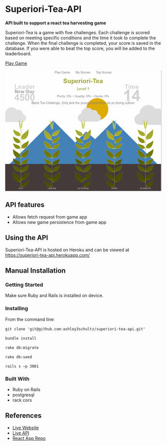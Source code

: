 # Superiori-Tea-API
**API built to support a react tea harvesting game**

Superiori-Tea is a game with five challenges. Each challenge is scored based on meeting specific conditions and the time it took to complete the challenge. When the final challenge is completed, your score is saved in the database. If you were able to beat the top score, you will be added to the leaderboard. 

[Play Game](https://superiori-tea.herokuapp.com/)

![screenshot](https://raw.githubusercontent.com/ashley3schultz/superiori-tea/master/src/components/images/screenshot.png)

## API features
* Allows fetch request from game app
* Allows new game persistence from game app

## Using the API
Superiori-Tea-API is hosted on Heroku and can be viewed at https://superiori-tea-api.herokuapp.com/

## Manual Installation 

### Getting Started 
Make sure Ruby and Rails is installed on device.

### Installing
From the command line:
  ```
  git clone 'git@github.com:ashley3schultz/superiori-tea-api.git'
  ```
  ```
  bundle install
  ```
  ```
  rake db:migrate
  ```
  ```
  rake db:seed
  ```
  ```
  rails s –p 3001
  ```
	
### Built With
* Ruby on Rails
* postgresql
* rack cors
 
## References
* [Live Website](https://superiori-tea.herokuapp.com/)
* [Live API](https://superiori-tea-api.herokuapp.com/)
* [React App Repo](https://github.com/ashley3schultz/superiori-tea-api)
